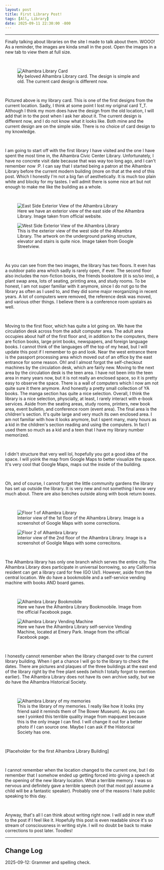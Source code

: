 ```yaml
---
layout: post
title: First Library Post!
tags: [All, Library]
date: 2025-09-11 22:30:00 -800
---
```

---
Finally talking about libraries on the site I made to talk about them. WOOO! As a reminder, the images are kinda small in the post. Open the images in a new tab to view them at 
full size.

<br>

<div class="image-container">
      <figure>
            <img src="https://raw.githubusercontent.com/fiercefire/Blog-Assets/refs/heads/main/2025-09-12-First-Library/IMG_3413.jpeg" alt="Alhambra Library Card">
            <figcaption>My beloved Alhambra Library card. The design is simple and old. The current card design is different now.</figcaption>
      </figure>
</div>

<br>

Pictured above is my library card. This is one of the first designs from the current location. Sadly, I think at some point I lost my original card T_T. Although I think my mom
does have the design from the old location, I will add that in to the post when I ask her about it. The current design is different now, and I do not know what it looks like. 
Both mine and the current design are on the simple side. There is no choice of card design to my knowledge. 

<br>

I am going to start off with the first library I have visited and the one I have spent the most time in, the Alhambra Civic Center Library. Unfortunately, I have no concrete visit date
because that was way too long ago, and I can't remember now :P. I can say that I started being a patron at the Alhambra Library before the current modern building (more on that at the end 
of this post. Which I honestly I'm not a big fan of aesthetically. It is much too plain white and blocky for my tastes. I will admit there is some nice art but not enough to make 
me like the building as a whole.

<br>

<div class="image-container">
      <figure>
            <img src="https://raw.githubusercontent.com/fiercefire/Blog-Assets/refs/heads/main/2025-09-12-First-Library/Alhambra-Exterior.png" alt="East Side Exterior View of the Alhambra Library">
            <figcaption>Here we have an exterior view of the east side of the Alhambra Library. Image taken from official website.</figcaption>
      </figure>
      <figure>
            <img src="https://raw.githubusercontent.com/fiercefire/Blog-Assets/refs/heads/main/2025-09-12-First-Library/Alhambra-Exterior-2.png" alt="West Side Exterior View of the Alhambra Library">
            <figcaption>This is the exterior view of the west side of the Alhambra Library. The artwork on the underground parking structure, elevator and stairs is quite nice. Image taken from Google Streetview.</figcaption>
      </figure>
</div>

<br>

As you can see from the two images, the library has two floors. It even has a outdoor patio area which sadly is rarely open, if ever. The second floor also includes the non-fiction
books, the friends bookstore (it is so/so imo), a plant swap area, lots of seating, printing area, and study rooms. To be honest, I am not super familiar with it anymore, since I do 
not go to the library as often as I used to, and they did some major reorganizing in recent years. A lot of computers were removed, the reference desk was moved, and various other 
things. I believe there is a conference room upstairs as well.

<br>

Moving to the first floor, which has quite a lot going on. We have the circulation desk across from the adult computer area. The adult area occupies about half of the first floor and, in
addition to the computers, there are fiction books, large print books, newspapers, and foreign language books. I cannot think of the languages off the top of my head, but I will update
this post if I remember to go and look. Near the west entrance there is the passport processing area which moved out of an office by the east entrance for some reason. Oh! and I almost
forgot the self-checkout machines by the circulation desk, which are fairly new. Moving to the next area by the circulation desk is the teen area. I have not been into the teen area in
many years now, but it is not really an enclosed space, so it is pretty easy to observe the space. There is a wall of computers which I now am not quite sure it there anymore. And 
honestly a pretty small collection of YA books. The manga section has quite a nice selection. Overall, I think the library is a nice selection, physcially, at least, I rarely interact with
e-book services. Aside from the seating areas, study rooms, printers, new book area, event bulletin, and conference room (event area). The final area is the children's section. 
It's quite large and very much its own enclosed area. I am not familiar with how it looks anymore, but I spent many, many hours as a kid in the children's section reading and using the 
computers. In fact I used them so much as a kid and a teen that I have my library number memorized. 

<br> 

I didn't structure that very well lol, hopefully you got a good idea of the space. I will yoink the map from Google Maps to better visualize the space. It's very cool
that Google Maps, maps out the inside of the building. 

<br>

Oh, and of course, I cannot forget the little community gardens the library has set up outside the library. It is very new and not something I know very much about. There are also 
benches outside along with book return boxes.

<br>

<div class="image-container">
      <figure>
            <img src="https://raw.githubusercontent.com/fiercefire/Blog-Assets/refs/heads/main/2025-09-12-First-Library/Alhambra%20Library%20Interior%20Floor%201.png" alt="Floor 1 of Alhambra Library">
            <figcaption>Interior view of the 1st floor of the Alhambra Library. Image is a screenshot of Google Maps with some corrections.</figcaption>
      </figure>
      <figure>
            <img src="https://raw.githubusercontent.com/fiercefire/Blog-Assets/refs/heads/main/2025-09-12-First-Library/Alhambra%20Library%20Interior%20Floor%202.png" alt="Floor 2 of Alhambra Library">
            <figcaption>Interior view of the 2nd floor of the Alhambra Library. Image is a screenshot of Goolgle Maps with some correcitons.</figcaption>
      </figure>
</div>

<br>

The Alhambra library has only one branch which serves the entire city. The Alhambra Library does participate in universal borrowing, so any California resident can get a library card
for free (GO Us!). However, aside from the central location. We do have a bookmobile and a self-service vending machine with books AND board games. 

<br>

<div class="image-container">
      <figure>
            <img src="https://raw.githubusercontent.com/fiercefire/Blog-Assets/refs/heads/main/2025-09-12-First-Library/Alhambra-Bookmobile.png" alt="Alhambra Library Bookmobile">
            <figcaption>Here we have the Alhambra Library Bookmoobile. Image from the official Facebook page.</figcaption>
      </figure>
      <figure>
            <img src="https://raw.githubusercontent.com/fiercefire/Blog-Assets/refs/heads/main/2025-09-12-First-Library/Alhambra-Book-Vending.png" alt="Alhambra Library Vending Machine">
            <figcaption>Here we have the Alhambra Library self-service Vending Machine, located at Emery Park. Image from the official Facebook page.</figcaption>
      </figure>
</div>

<br>

I honestly cannot remember when the library changed over to the current library building. When I get a chance I will go to the library to check the dates. There are pictures and 
plaques of the three buildings at the east end of the library right by the free plant seeds (which I totally forgot to mention earlier). The Alhambra Library does not have its own
archive sadly, but we do have the Alhambra Historical Society. 

<br>

<div class="image-container">
      <figure>
            <img src="https://raw.githubusercontent.com/fiercefire/Blog-Assets/refs/heads/main/2025-09-12-First-Library/Old%20Alhambra%20Library.webp" alt="Alhambra Library of my memories">
            <figcaption>This is the library of my memories. I really like how it looks (my friend said it reminds them of The Bower Museum). As you can see I yoinked this terrible quality image from mapquest because this is the only image I can find. I will change it out for a better photo if I can source one. Maybe I can ask if the Historical Society has one.</figcaption>
      </figure>
</div>

<br>

[Placeholder for the first Alhambra Library Building]

<br>

I cannot remember when the location changed to the current one, but I do remember that I somehow ended up getting forced into giving a speech at the opening of the new library
location. What a terrible memory. I was so nervous and definitely gave a terrible speech (not that most ppl assume a child will be a fantastic speaker). Probably one of the reasons 
I hate public speaking to this day. 

<br>

Anyway, that's all I can think about writing right now. I will add in new stuff to the post if I feel like it. Hopefully this post is even readable since it's so 
stream of consciousness in writing style. I will no doubt be back to make corrections to post later. Toodles!

---
<h2>Change Log</h2>
2025-09-12: Grammer and spelling check. 
